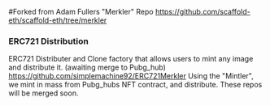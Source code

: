 #Forked from Adam Fullers "Merkler" Repo
https://github.com/scaffold-eth/scaffold-eth/tree/merkler

### ERC721 Distribution
ERC721 Distributer and Clone factory that allows users to mint any image and distribute it. (awaiting merge to Pubg_hub)
https://github.com/simplemachine92/ERC721Merkler
Using the "Mintler", we mint in mass from Pubg_hubs NFT contract, and distribute. These repos will be merged soon.
